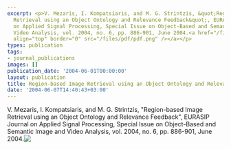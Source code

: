 ```yaml
---
excerpt: <p>V. Mezaris, I. Kompatsiaris, and M. G. Strintzis, &quot;Region-based Image
  Retrieval using an Object Ontology and Relevance Feedback&quot;, EURASIP Journal
  on Applied Signal Processing, Special Issue on Object-Based and Semantic Image and
  Video Analysis, vol. 2004, no. 6, pp. 886-901, June 2004.<a href="/files/pdf/jasp04.pdf"><img
  align="top" border="0" src="/files/pdf/pdf.png" /></a></p>
types: publication
tags:
- journal_publications
images: []
publication_date: '2004-06-01T00:00:00'
layout: publication
title: Region-based Image Retrieval using an Object Ontology and Relevance Feedback
date: '2004-06-07T14:40:43+03:00'
---
```

<p>V. Mezaris, I. Kompatsiaris, and M. G. Strintzis, &quot;Region-based Image Retrieval using an Object Ontology and Relevance Feedback&quot;, EURASIP Journal on Applied Signal Processing, Special Issue on Object-Based and Semantic Image and Video Analysis, vol. 2004, no. 6, pp. 886-901, June 2004.<a href="/files/pdf/jasp04.pdf"><img align="top" border="0" src="/files/pdf/pdf.png" /></a></p>
